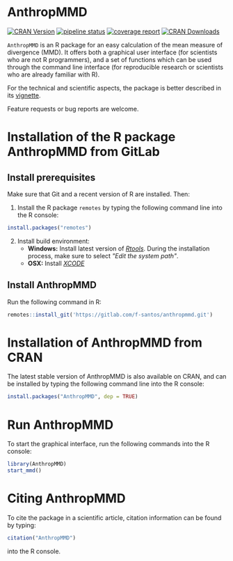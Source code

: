 AnthropMMD 
==========
[![CRAN Version](http://www.r-pkg.org/badges/version/AnthropMMD)](https://cran.r-project.org/package=AnthropMMD)
[![pipeline status](https://gitlab.com/f-santos/anthropmmd/badges/master/pipeline.svg)](https://gitlab.com/f-santos/anthropmmd/commits/master)
[![coverage report](https://gitlab.com/f-santos/anthropmmd/badges/master/coverage.svg)](https://gitlab.com/f-santos/anthropmmd/commits/master)
[![CRAN Downloads](http://cranlogs.r-pkg.org/badges/AnthropMMD)](https://cran.r-project.org/package=AnthropMMD)

`AnthropMMD` is an R package for an easy calculation of the mean measure of divergence (MMD). It offers both a graphical user interface (for scientists who are not R programmers), and a set of functions which can be used through the command line interface (for reproducible research or scientists who are already familiar with R).

For the technical and scientific aspects, the package is better described in its [vignette](https://cran.r-project.org/package=AnthropMMD/vignettes/intro_AnthropMMD.html).

Feature requests or bug reports are welcome.

# Installation of the R package AnthropMMD from GitLab

## Install prerequisites

Make sure that Git and a recent version of R are installed. Then:

1. Install the R package `remotes` by typing the following command line into the R console:

```r
install.packages("remotes")
```

2. Install build environment:
    * **Windows:** Install latest version of *[Rtools](https://cran.r-project.org/bin/windows/Rtools/)*. During the installation process, make sure to select *"Edit the system path"*.
    * **OSX:** Install *[XCODE](https://developer.apple.com/xcode/)*

## Install AnthropMMD

Run the following command in R:

```r
remotes::install_git('https://gitlab.com/f-santos/anthropmmd.git')
```

# Installation of AnthropMMD from CRAN

The latest stable version of AnthropMMD is also available on CRAN, and can be installed by typing the following command line into the R console:

```r
install.packages("AnthropMMD", dep = TRUE)
```
	
# Run AnthropMMD

To start the graphical interface, run the following commands into the R console:

```r
library(AnthropMMD)
start_mmd()
```

# Citing AnthropMMD

To cite the package in a scientific article, citation information can be found by typing:

```r
citation("AnthropMMD")
```

into the R console.
